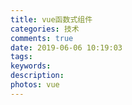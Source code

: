 ```yaml
---
title: vue函数式组件
categories: 技术
comments: true
date: 2019-06-06 10:19:03
tags:
keywords:
description:
photos: vue
---
```

